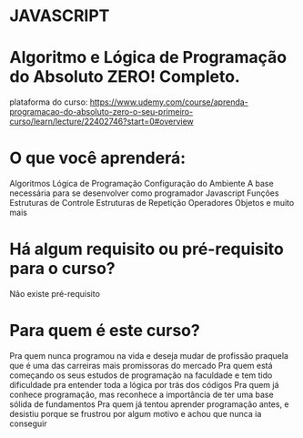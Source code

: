 # JAVASCRIPT
# Algoritmo e Lógica de Programação do Absoluto ZERO! Completo.

plataforma do curso: https://www.udemy.com/course/aprenda-programacao-do-absoluto-zero-o-seu-primeiro-curso/learn/lecture/22402746?start=0#overview


# O que você aprenderá:
Algoritmos
Lógica de Programação
Configuração do Ambiente
A base necessária para se desenvolver como programador
Javascript
Funções
Estruturas de Controle
Estruturas de Repetição
Operadores
Objetos e muito mais

# Há algum requisito ou pré-requisito para o curso?
Não existe pré-requisito

# Para quem é este curso?
Pra quem nunca programou na vida e deseja mudar de profissão praquela que é uma das carreiras mais promissoras do mercado
Pra quem está começando os seus estudos de programação na faculdade e tem tido dificuldade pra entender toda a lógica por trás dos códigos
Pra quem já conhece programação, mas reconhece a importância de ter uma base sólida de fundamentos
Pra quem já tentou aprender programação antes, e desistiu porque se frustrou por algum motivo e achou que nunca ia conseguir
